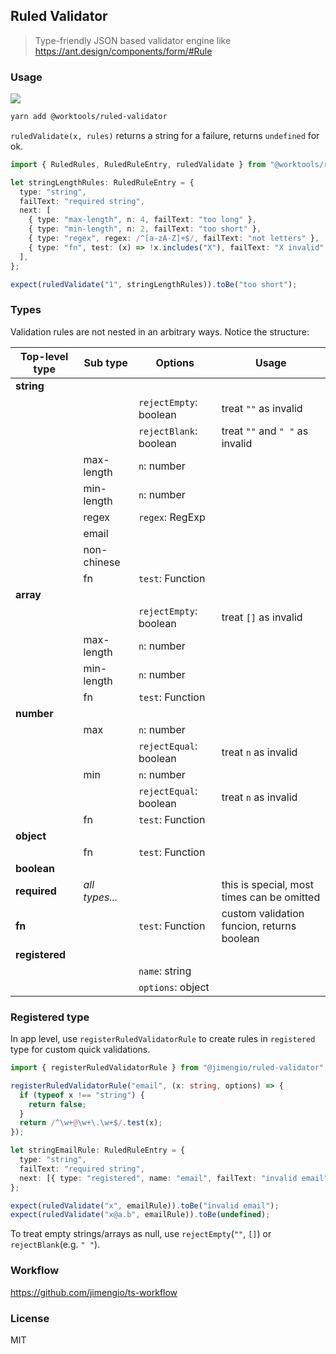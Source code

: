 ## Ruled Validator

> Type-friendly JSON based validator engine like https://ant.design/components/form/#Rule

### Usage

![](https://img.shields.io/npm/v/@worktools/ruled-validator.svg?style=flat-square)

```bash
yarn add @worktools/ruled-validator
```

`ruledValidate(x, rules)` returns a string for a failure, returns `undefined` for ok.

```ts
import { RuledRules, RuledRuleEntry, ruledValidate } from "@worktools/ruled-validator";

let stringLengthRules: RuledRuleEntry = {
  type: "string",
  failText: "required string",
  next: [
    { type: "max-length", n: 4, failText: "too long" },
    { type: "min-length", n: 2, failText: "too short" },
    { type: "regex", regex: /^[a-zA-Z]+$/, failText: "not letters" },
    { type: "fn", test: (x) => !x.includes("X"), failText: "X invalid" },
  ],
};

expect(ruledValidate("1", stringLengthRules)).toBe("too short");
```

### Types

Validation rules are not nested in an arbitrary ways. Notice the structure:

| Top-level type | Sub type       | Options                | Usage                                      |
| -------------- | -------------- | ---------------------- | ------------------------------------------ |
| **string**     |                |                        |                                            |
|                |                | `rejectEmpty`: boolean | treat `""` as invalid                      |
|                |                | `rejectBlank`: boolean | treat `""` and `" "` as invalid            |
|                | max-length     | `n`: number            |                                            |
|                | min-length     | `n`: number            |                                            |
|                | regex          | `regex`: RegExp        |                                            |
|                | email          |                        |                                            |
|                | non-chinese    |                        |                                            |
|                | fn             | `test`: Function       |                                            |
| **array**      |                |                        |                                            |
|                |                | `rejectEmpty`: boolean | treat `[]` as invalid                      |
|                | max-length     | `n`: number            |                                            |
|                | min-length     | `n`: number            |                                            |
|                | fn             | `test`: Function       |                                            |
| **number**     |                |                        |                                            |
|                | max            | `n`: number            |                                            |
|                |                | `rejectEqual`: boolean | treat `n` as invalid                       |
|                | min            | `n`: number            |                                            |
|                |                | `rejectEqual`: boolean | treat `n` as invalid                       |
|                | fn             | `test`: Function       |                                            |
| **object**     |                |                        |                                            |
|                | fn             | `test`: Function       |                                            |
| **boolean**    |                |                        |                                            |
| **required**   | _all types..._ |                        | this is special, most times can be omitted |
| **fn**         |                | `test`: Function       | custom validation funcion, returns boolean |
| **registered** |                |                        |                                            |
|                |                | `name`: string         |                                            |
|                |                | `options`: object      |                                            |

### Registered type

In app level, use `registerRuledValidatorRule` to create rules in `registered` type for custom quick validations.

```ts
import { registerRuledValidatorRule } from "@jimengio/ruled-validator";

registerRuledValidatorRule("email", (x: string, options) => {
  if (typeof x !== "string") {
    return false;
  }
  return /^\w+@\w+\.\w+$/.test(x);
});

let stringEmailRule: RuledRuleEntry = {
  type: "string",
  failText: "required string",
  next: [{ type: "registered", name: "email", failText: "invalid email" }],
};

expect(ruledValidate("x", emailRule)).toBe("invalid email");
expect(ruledValidate("x@a.b", emailRule)).toBe(undefined);
```

To treat empty strings/arrays as null, use `rejectEmpty`(`""`, `[]`) or `rejectBlank`(e.g. `" "`).

### Workflow

https://github.com/jimengio/ts-workflow

### License

MIT
